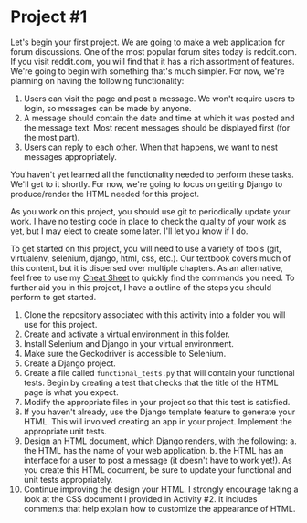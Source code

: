 # Project #1

Let's begin your first project. We are going to make a web application
for forum discussions. One of the most popular forum sites today
is reddit.com. If you visit reddit.com, you will find that
it has a rich assortment of features. We're going to begin with something
that's much simpler. For now, we're planning on having the following
functionality:

1. Users can visit the page and post a message. We won't require
users to login, so messages can be made by anyone.
2. A message should contain the date and time at which it was posted
and the message text. Most recent messages should be displayed first
(for the most part).
3. Users can reply to each other. When that happens, we want to nest
messages appropriately.

You haven't yet learned all the functionality needed to perform
these tasks. We'll get to it shortly. For now, we're going to focus
on getting Django to produce/render the HTML needed for this project.

As you work on this project, you should use git to periodically
update your work. I have no testing code in place to check the quality
of your work as yet, but I may elect to create some later. I'll let
you know if I do.

To get started on this project, you will need to use a variety of tools
(git, virtualenv, selenium, django, html, css, etc.). Our textbook
covers much of this content, but it is dispersed over multiple chapters.
As an alternative, feel free to use my 
[Cheat Sheet](https://github.com/brandonbate/Cheat-Sheet)
to quickly find the commands you need. To further aid you in this
project, I have a outline of the steps you should perform to get
started.

1. Clone the repository associated with this activity
into a folder you will use for this project.
2. Create and activate a virtual environment in this folder.
3. Install Selenium and Django in your virtual environment.
4. Make sure the Geckodriver is accessible to Selenium.
5. Create a Django project.
6. Create a file called ```functional_tests.py``` that will contain your functional tests.
Begin by creating a test that checks that the title of the HTML page is what you
expect.
7. Modify the appropriate files in your project so that this test
is satisfied.
8. If you haven't already, use the Django template feature to generate
your HTML. This will involved creating an app in your project. Implement the appropriate unit tests.
9. Design an HTML document, which Django renders, with the following:
    a. the HTML has the name of your web application.
    b. the HTML has an interface for a user to post a message (it doesn't have to work yet!).
As you create this HTML document, be sure to update your functional
and unit tests appropriately.
10. Continue improving the design your HTML. I strongly encourage taking
a look at the CSS document I provided in Activity #2. It includes
comments that help explain how to customize the appearance of HTML.

